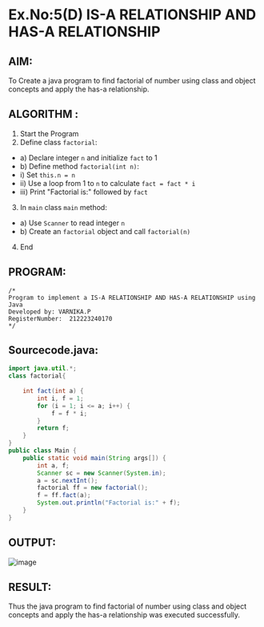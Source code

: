 # Ex.No:5(D) IS-A RELATIONSHIP AND HAS-A RELATIONSHIP
## AIM:
   To Create a java program to find factorial of number using class and object concepts and apply the has-a relationship.
 
## ALGORITHM :
1.	Start the Program
2.	Define class `factorial`:
-	a) Declare integer `n` and initialize `fact` to 1
-	b) Define method `factorial(int n)`:
-	i) Set `this.n = n`
-	ii) Use a loop from 1 to `n` to calculate `fact = fact * i`
-	iii) Print "Factorial is:" followed by `fact`
3.	In `main` class `main` method:
-	a) Use `Scanner` to read integer `n`
-	b) Create an `factorial` object and call `factorial(n)`
4.	End

## PROGRAM:
 ```
/*
Program to implement a IS-A RELATIONSHIP AND HAS-A RELATIONSHIP using Java
Developed by: VARNIKA.P
RegisterNumber:  212223240170
*/
```

## Sourcecode.java:

```JAVA
import java.util.*;
class factorial{
   
    int fact(int a) {
        int i, f = 1;
        for (i = 1; i <= a; i++) {
            f = f * i;
        }
        return f;
    }
}
public class Main {
    public static void main(String args[]) {
        int a, f;
        Scanner sc = new Scanner(System.in);
        a = sc.nextInt();
        factorial ff = new factorial();
        f = ff.fact(a);
        System.out.println("Factorial is:" + f);
    }
}
```






## OUTPUT:

![image](https://github.com/user-attachments/assets/813255a6-7e8d-4741-a115-bce71108c508)



## RESULT:
Thus the java program to find factorial of number using class and object concepts and apply the has-a relationship was executed successfully.
